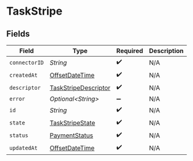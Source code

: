 # TaskStripe


## Fields

| Field                                                                                     | Type                                                                                      | Required                                                                                  | Description                                                                               |
| ----------------------------------------------------------------------------------------- | ----------------------------------------------------------------------------------------- | ----------------------------------------------------------------------------------------- | ----------------------------------------------------------------------------------------- |
| `connectorID`                                                                             | *String*                                                                                  | :heavy_check_mark:                                                                        | N/A                                                                                       |
| `createdAt`                                                                               | [OffsetDateTime](https://docs.oracle.com/javase/8/docs/api/java/time/OffsetDateTime.html) | :heavy_check_mark:                                                                        | N/A                                                                                       |
| `descriptor`                                                                              | [TaskStripeDescriptor](../../models/shared/TaskStripeDescriptor.md)                       | :heavy_check_mark:                                                                        | N/A                                                                                       |
| `error`                                                                                   | *Optional\<String>*                                                                       | :heavy_minus_sign:                                                                        | N/A                                                                                       |
| `id`                                                                                      | *String*                                                                                  | :heavy_check_mark:                                                                        | N/A                                                                                       |
| `state`                                                                                   | [TaskStripeState](../../models/shared/TaskStripeState.md)                                 | :heavy_check_mark:                                                                        | N/A                                                                                       |
| `status`                                                                                  | [PaymentStatus](../../models/shared/PaymentStatus.md)                                     | :heavy_check_mark:                                                                        | N/A                                                                                       |
| `updatedAt`                                                                               | [OffsetDateTime](https://docs.oracle.com/javase/8/docs/api/java/time/OffsetDateTime.html) | :heavy_check_mark:                                                                        | N/A                                                                                       |
